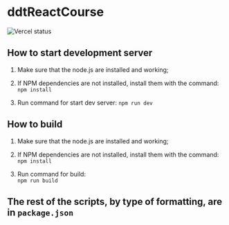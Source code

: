 # ddtReactCourse

![Vercel status](https://therealsujitk-vercel-badge.vercel.app/?app=ddt-react-course)

## How to start development server

1. Make sure that the node.js are installed and working;  

2. If NPM dependencies are not installed, install them with the command:  
`npm install`  

3. Run command for start dev server:
`npm run dev`  

## How to build

1. Make sure that the node.js are installed and working;  

2. If NPM dependencies are not installed, install them with the command:  
`npm install`  

3. Run command for build:  
`npm run build`  

## The rest of the scripts, by type of formatting, are in `package.json`
